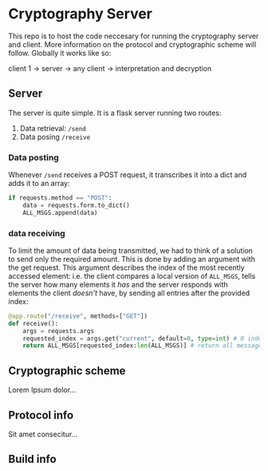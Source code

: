 # Cryptography Server

This repo is to host the code neccesary for running the cryptography server and client. More information on the protocol and cryptographic scheme will follow.
Globally it works like so:

client 1 -> server -> any client -> interpretation and decryption

## Server

The server is quite simple. It is a flask server running two routes:
1. Data retrieval: `/send`
2. Data posing `/receive`

### Data posting
Whenever `/send` receives a POST request, it transcribes it into a dict and adds it to an array:
```python
if requests.method == "POST":
    data = requests.form.to_dict()
    ALL_MSGS.append(data) 
```
### data receiving
To limit the amount of data being transmitted, we had to think of a solution to send only the required amount. This is done by adding an argument with the get request. This argument describes the index of the most recently accessed element: i.e. the client compares a local version of `ALL_MSGS`, tells the server how many elements it _has_ and the server responds with elements the client _doesn't_ have, by sending all entries after the provided index:
```python
@app.route("/receive", methods=["GET"])
def receive():
    args = requests.args
    requested_index = args.get("current", default=0, type=int) # 0 indexed
    return ALL_MSGS[requested_index:len(ALL_MSGS)] # return all messages from the requested to the latest.
```

## Cryptographic scheme

Lorem Ipsum dolor...

## Protocol info

Sit amet consecitur...

## Build info
